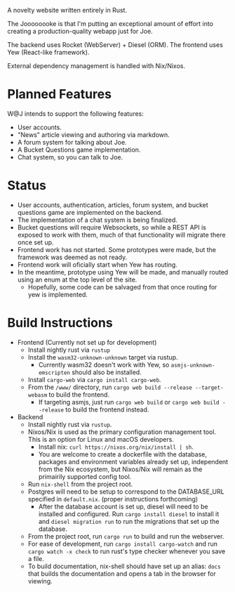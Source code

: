 A novelty website written entirely in Rust.

The Joooooooke is that I'm putting an exceptional amount of effort into creating a production-quality webapp just for Joe.

The backend uses Rocket (WebServer) + Diesel (ORM).
The frontend uses Yew (React-like framework).

External dependency management is handled with Nix/Nixos.

# Planned Features
W@J intends to support the following features: 
* User accounts.
* "News" article viewing and authoring via markdown.
* A forum system for talking about Joe.
* A Bucket Questions game implementation.
* Chat system, so you can talk to Joe.

# Status
* User accounts, authentication, articles, forum system, and bucket questions game are implemented on the backend.
* The implementation of a chat system is being finalized.
* Bucket questions will require Websockets, so while a REST API is exposed to work with them, much of that functionality will migrate there once set up.
* Frontend work has not started. Some prototypes were made, but the framework was deemed as not ready.
* Frontend work will oficially start when Yew has routing.
* In the meantime, prototype using Yew will be made, and manually routed using an enum at the top level of the site.
    * Hopefully, some code can be salvaged from that once routing for yew is implemented.

# Build Instructions
* Frontend (Currently not set up for development)
  * Install nightly rust via `rustup`
  * Install the `wasm32-unknown-unknown` target via rustup.
    * Currently wasm32 doesn't work with Yew, so `asmjs-unknown-emscripten` should also be installed.
  * Install `cargo-web` via `cargo install cargo-web`.
  * From the `/www/` directory, run `cargo web build --release --target-webasm` to build the frontend.
    * If targeting asmjs, just run `cargo web build` or `cargo web build --release` to build the frontend instead.
* Backend
  * Install nightly rust via `rustup`.
  * Nixos/Nix is used as the primary configuration management tool. This is an option for Linux and macOS developers.
    * Install nix: `curl https://nixos.org/nix/install | sh`.
    * You are welcome to create a dockerfile with the database, packages and environment variables already set up, independent from the Nix ecosystem, but Nixos/Nix will remain as the primairily supported config tool.
  * Run `nix-shell` from the project root.
  * Postgres will need to be setup to correspond to the DATABASE_URL specified in `default.nix`. (proper instructions forthcoming)
    * After the database account is set up, diesel will need to be installed and configured. Run `cargo install diesel` to install it and `diesel migration run` to run the migrations that set up the database.
  * From the project root, run `cargo run` to build and run the webserver.
  * For ease of development, run `cargo install cargo-watch` and run `cargo watch -x check` to run rust's type checker whenever you save a file.
  * To build documentation, nix-shell should have set up an alias: `docs` that builds the documentation and opens a tab in the browser for viewing.
